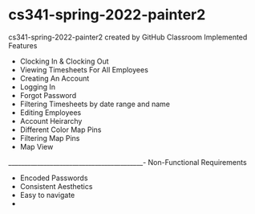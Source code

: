 # cs341-spring-2022-painter2
cs341-spring-2022-painter2 created by GitHub Classroom
Implemented Features
- Clocking In & Clocking Out
- Viewing Timesheets For All Employees
- Creating An Account
- Logging In
- Forgot Password
- Filtering Timesheets by date range and name
- Editing Employees
- Account Heirarchy
- Different Color Map Pins
- Filtering Map Pins
- Map View

__________________________________________-
Non-Functional Requirements
- Encoded Passwords
- Consistent Aesthetics
- Easy to navigate
- 
